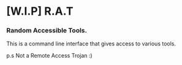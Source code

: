 # [W.I.P] R.A.T 

### Random Accessible Tools. 
This is a command line interface that gives access to various tools. 

p.s Not a Remote Access Trojan :)
